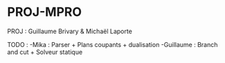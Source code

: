 # PROJ-MPRO

PROJ : Guillaume Brivary & Michaël Laporte


TODO :
-Mika : Parser + Plans coupants + dualisation
-Guillaume : Branch and cut + Solveur statique